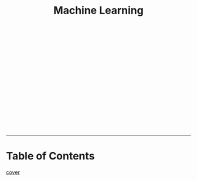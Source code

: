 <h1 style="text-align:center;background-image: url('_images/cover.jpg');background-size:cover">
<br>
<br>
<br>
<br>
<br>
<br>
<br>
<br>
<br>
<br>
Machine Learning
<br>
<br>
<br>
<br>
<br>
<br>
<br>
<br>
<br>
<br>
</h1>

---
# Table of Contents &emsp;&emsp;&emsp;&emsp;&emsp;&emsp;&emsp;
[cover](./images/cover.jpg)

```{tableofcontents}
```